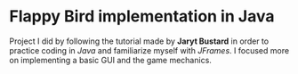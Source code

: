 # Flappy Bird implementation in Java
Project I did by following the tutorial made by **Jaryt Bustard** in order to practice coding in *Java* and familiarize myself with *JFrames*. I focused more on implementing a basic GUI and the game mechanics.
